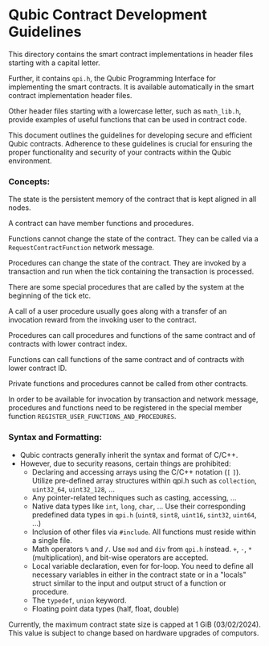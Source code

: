 # Qubic Contract Development Guidelines

This directory contains the smart contract implementations in header files starting with a capital letter. 

Further, it contains `qpi.h`, the Qubic Programming Interface for implementing the smart contracts.
It is available automatically in the smart contract implementation header files.

Other header files starting with a lowercase letter, such as `math_lib.h`, provide examples of useful functions that can be used in contract code.

This document outlines the guidelines for developing secure and efficient Qubic contracts. Adherence to these guidelines is crucial for ensuring the proper functionality and security of your contracts within the Qubic environment.

### Concepts:

The state is the persistent memory of the contract that is kept aligned in all nodes.

A contract can have member functions and procedures.

Functions cannot change the state of the contract. They can be called via a `RequestContractFunction` network message.

Procedures can change the state of the contract. They are invoked by a transaction and run when the tick containing the transaction is processed.

There are some special procedures that are called by the system at the beginning of the tick etc.

A call of a user procedure usually goes along with a transfer of an invocation reward from the invoking user to the contract.

Procedures can call procedures and functions of the same contract and of contracts with lower contract index.

Functions can call functions of the same contract and of contracts with lower contract ID.

Private functions and procedures cannot be called from other contracts.

In order to be available for invocation by transaction and network message, procedures and functions need to be registered in the special member function `REGISTER_USER_FUNCTIONS_AND_PROCEDURES`.



### Syntax and Formatting:
- Qubic contracts generally inherit the syntax and format of C/C++.
- However, due to security reasons, certain things are prohibited:
  - Declaring and accessing arrays using the C/C++ notation (`[` `]`). Utilize pre-defined array structures within qpi.h such as `collection`, `uint32_64`, `uint32_128`, ...
  - Any pointer-related techniques such as casting, accessing, ...
  - Native data types like `int`, `long`, `char`, ... Use their corresponding predefined data types in `qpi.h` (`uint8`, `sint8`, `uint16`, `sint32`, `uint64`, ...)
  - Inclusion of other files via `#include`. All functions must reside within a single file.
  - Math operators `%` and `/`. Use `mod` and `div` from `qpi.h` instead. `+`, `-`, `*`(multiplication), and bit-wise operators are accepted.
  - Local variable declaration, even for for-loop. You need to define all necessary variables in either in the contract state or in a "locals" struct similar to the input and output struct of a function or procedure.
  - The `typedef`, `union` keyword.
  - Floating point data types (half, float, double)
 
Currently, the maximum contract state size is capped at 1 GiB (03/02/2024). This value is subject to change based on hardware upgrades of computors.
